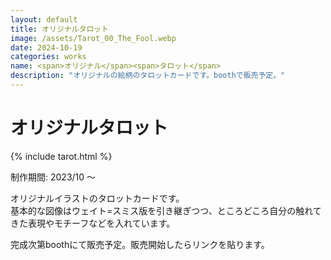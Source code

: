 ```yaml
---
layout: default
title: オリジナルタロット
image: /assets/Tarot_00_The_Fool.webp
date: 2024-10-19
categories: works
name: <span>オリジナル</span><span>タロット</span>
description: "オリジナルの絵柄のタロットカードです。boothで販売予定。"
---
```

<h1><span>オリジナル</span><span>タロット</span></h1>
{% include tarot.html %}
<div class="page-content card">
    <p>制作期間: 2023/10 ～</p>
    <p>
    オリジナルイラストのタロットカードです。<br />
    基本的な図像はウェイト=スミス版を引き継ぎつつ、ところどころ自分の触れてきた表現やモチーフなどを入れています。
    </p>
    <p>完成次第boothにて販売予定。販売開始したらリンクを貼ります。</p>
</div>
